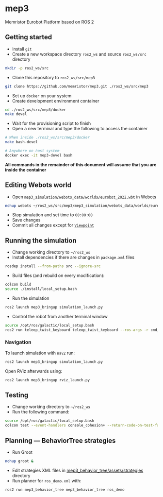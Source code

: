 # mep3
Memristor Eurobot Platform based on ROS 2

## Getting started

- Install `git`
- Create a new workspace directory `ros2_ws` and source `ros2_ws/src` directory
```sh
mkdir -p ros2_ws/src
```
- Clone this repository to `ros2_ws/src/mep3`
```sh
git clone https://github.com/memristor/mep3.git ./ros2_ws/src/mep3
```
- Set up `docker` on your system
- Create development environment container
```sh
cd ./ros2_ws/src/mep3/docker
make devel
```
- Wait for the provisioning script to finish
- Open a new terminal and type the following to access the container
```sh
# When inside ./ros2_ws/src/mep3/docker
make bash-devel

# Anywhere on host system
docker exec -it mep3-devel bash
```
**All commands in the remainder of this document will assume that you are inside the container**

## Editing Webots world

- Open [`mep3_simulation/webots_data/worlds/eurobot_2022.wbt`](./mep3_simulation/webots_data/worlds/eurobot_2022.wbt) in Webots
```sh
nohup webots ~/ros2_ws/src/mep3/mep3_simulation/webots_data/worlds/eurobot_2022.wbt &
```
- Stop simulation and set time to `00:00:00`
- Save changes
- Commit all changes except for [`Viewpoint`](./mep3_simulation/webots_data/worlds/eurobot_2022.wbt#L5-L7)
## Running the simulation

- Change working directory to `~/ros2_ws`
- Install dependencies if there are changes in `package.xml` files 
```sh
rosdep install --from-paths src --ignore-src
```
- Build files (and rebuild on every modification):
```sh
colcon build
source ./install/local_setup.bash
```
- Run the simulation
```sh
ros2 launch mep3_bringup simulation_launch.py
```
- Control the robot from another terminal window
```sh
source /opt/ros/galactic/local_setup.bash
ros2 run teleop_twist_keyboard teleop_twist_keyboard --ros-args -r cmd_vel:=big/cmd_vel
```

### Navigation

To launch simulation with `nav2` run:
```sh
ros2 launch mep3_bringup simulation_launch.py
```

Open RViz afterwards using:
```sh
ros2 launch mep3_bringup rviz_launch.py
```

## Testing

- Change working directory to `~/ros2_ws`
- Run the following command:
```sh
source /opt/ros/galactic/local_setup.bash
colcon test --event-handlers console_cohesion+ --return-code-on-test-failure
```

## Planning — BehaviorTree strategies

- Run Groot
```sh
nohup groot &
```
- Edit strategies XML files in [mep3_behavior_tree/assets/strategies](./mep3_behavior_tree/assets/strategies) directory
- Run planner for `ros_demo.xml` with:
```sh
ros2 run mep3_behavior_tree mep3_behavior_tree ros_demo
```
